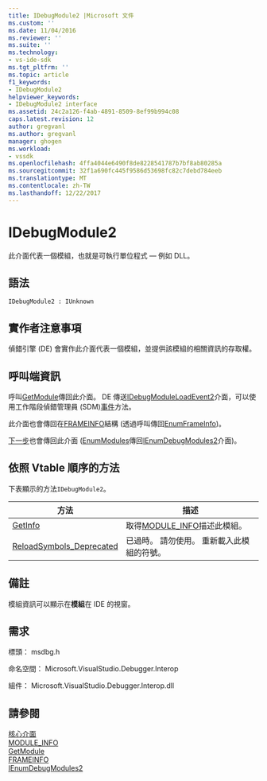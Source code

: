 ```yaml
---
title: IDebugModule2 |Microsoft 文件
ms.custom: ''
ms.date: 11/04/2016
ms.reviewer: ''
ms.suite: ''
ms.technology:
- vs-ide-sdk
ms.tgt_pltfrm: ''
ms.topic: article
f1_keywords:
- IDebugModule2
helpviewer_keywords:
- IDebugModule2 interface
ms.assetid: 24c2a126-f4ab-4891-8509-8ef99b994c08
caps.latest.revision: 12
author: gregvanl
ms.author: gregvanl
manager: ghogen
ms.workload:
- vssdk
ms.openlocfilehash: 4ffa4044e6490f8de8228541787b7bf8ab80285a
ms.sourcegitcommit: 32f1a690fc445f9586d53698fc82c7debd784eeb
ms.translationtype: MT
ms.contentlocale: zh-TW
ms.lasthandoff: 12/22/2017
---
```

# <a name="idebugmodule2"></a>IDebugModule2
此介面代表一個模組，也就是可執行單位程式 — 例如 DLL。  
  
## <a name="syntax"></a>語法  
  
```  
IDebugModule2 : IUnknown  
```  
  
## <a name="notes-for-implementers"></a>實作者注意事項  
 偵錯引擎 (DE) 會實作此介面代表一個模組，並提供該模組的相關資訊的存取權。  
  
## <a name="notes-for-callers"></a>呼叫端資訊  
 呼叫[GetModule](../../../extensibility/debugger/reference/idebugmoduleloadevent2-getmodule.md)傳回此介面。 DE 傳送[IDebugModuleLoadEvent2](../../../extensibility/debugger/reference/idebugmoduleloadevent2.md)介面，可以使用工作階段偵錯管理員 (SDM)[事件](../../../extensibility/debugger/reference/idebugeventcallback2-event.md)方法。  
  
 此介面也會傳回在[FRAMEINFO](../../../extensibility/debugger/reference/frameinfo.md)結構 (透過呼叫傳回[EnumFrameInfo](../../../extensibility/debugger/reference/idebugthread2-enumframeinfo.md))。  
  
 [下一步](../../../extensibility/debugger/reference/ienumdebugmodules2-next.md)也會傳回此介面 ([EnumModules](../../../extensibility/debugger/reference/idebugprogram2-enummodules.md)傳回[IEnumDebugModules2](../../../extensibility/debugger/reference/ienumdebugmodules2.md)介面)。  
  
## <a name="methods-in-vtable-order"></a>依照 Vtable 順序的方法  
 下表顯示的方法`IDebugModule2`。  
  
|方法|描述|  
|------------|-----------------|  
|[GetInfo](../../../extensibility/debugger/reference/idebugmodule2-getinfo.md)|取得[MODULE_INFO](../../../extensibility/debugger/reference/module-info.md)描述此模組。|  
|[ReloadSymbols_Deprecated](../../../extensibility/debugger/reference/idebugmodule2-reloadsymbols-deprecated.md)|已過時。 請勿使用。 重新載入此模組的符號。|  
  
## <a name="remarks"></a>備註  
 模組資訊可以顯示在**模組**在 IDE 的視窗。  
  
## <a name="requirements"></a>需求  
 標頭： msdbg.h  
  
 命名空間： Microsoft.VisualStudio.Debugger.Interop  
  
 組件： Microsoft.VisualStudio.Debugger.Interop.dll  
  
## <a name="see-also"></a>請參閱  
 [核心介面](../../../extensibility/debugger/reference/core-interfaces.md)   
 [MODULE_INFO](../../../extensibility/debugger/reference/module-info.md)   
 [GetModule](../../../extensibility/debugger/reference/idebugmoduleloadevent2-getmodule.md)   
 [FRAMEINFO](../../../extensibility/debugger/reference/frameinfo.md)   
 [IEnumDebugModules2](../../../extensibility/debugger/reference/ienumdebugmodules2.md)